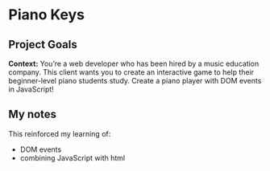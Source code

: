 # Piano Keys

## Project Goals

**Context:** You’re a web developer who has been hired by a music education company. This client wants you to create an interactive game to help their beginner-level piano students study. Create a piano player with DOM events in JavaScript!

## My notes

This reinforced my learning of:

* DOM events
* combining JavaScript with html
